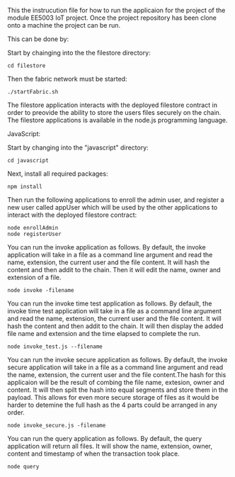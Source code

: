This the instrucution file for how to run the applicaion for the project of the module EE5003 IoT project. Once the project repository has been clone onto a machine the project can be run.

This can be done by:

  Start by chainging into the the filestore directory:

    cd filestore

  Then the fabric network must be started:

    ./startFabric.sh

The filestore application interacts with the deployed filestore contract in order to preovide the ability to store the users files securely on the chain.
The filestore applications is available in the node.js programming language.


JavaScript:

  Start by changing into the "javascript" directory:

    cd javascript

  Next, install all required packages:

    npm install

  Then run the following applications to enroll the admin user, and register a new user
  called appUser which will be used by the other applications to interact with the deployed
  filestore contract:

    node enrollAdmin
    node registerUser

  You can run the invoke application as follows. By default, the invoke application will
  take in a file as a command line argument and read the name, extension, the current user and the file 
  content. It will hash the content and then addit to the chain. Then it will edit the name, owner and
  extension of a file.

    node invoke -filename

  You can run the invoke time test application as follows. By default, the invoke time test application will
  take in a file as a command line argument and read the name, extension, the current user and the file 
  content. It will hash the content and then addit to the chain. It will then display the added file name
  and extension and the time elapsed to complete the run.

    node invoke_test.js --filename

  You can run the invoke secure application as follows. By default, the invoke secure application will
  take in a file as a command line argument and read the name, extension, the current user and the file 
  content.The hash for this applicaion will be the result of combing the file name, extesion, owner and
  content. It will then spilt the hash into equal segments and store them in the payload. This allows 
  for even more secure storage of files as it would be harder to detemine the full hash as the 4 parts
  could be arranged in any order.

    node invoke_secure.js -filename

  You can run the query application as follows. By default, the query application will
  return all files. It will show the name, extension, owner, content and timestamp of when the transaction 
  took place.

    node query

